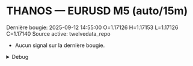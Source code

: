 # THANOS — EURUSD M5 (auto/15m)
Dernière bougie: 2025-09-12 14:55:00  O=1.17126  H=1.17153  L=1.17126  C=1.17140
Source active: twelvedata_repo

- Aucun signal sur la dernière bougie.

<details><summary>Debug</summary>

- TD_API_KEY manquant.

</details>